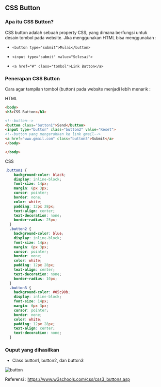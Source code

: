 ## CSS Button

### Apa itu CSS Button?

CSS button adalah sebuah property CSS, yang dimana berfungsi untuk desain tombol pada website.
Jika menggunakan HTML bisa menggunakan :

<!--Button dengan menggunakan syntax aslinya-->
- ``<button type="submit">Mulai</button>``
<!--Button dengan menggunakan syntax input-->
- ``<input type="submit" value="Selesai">``
<!--Button dengan dibungkus link-->
- ``<a href="#" class="tombol">Link Button</a>``

### Penerapan CSS Button

Cara agar tampilan tombol (button) pada website menjadi lebih menarik :

HTML
```html
<body>
<h3>CSS Button</h3>

<!--button-->
<button class="button1">Send</button>
<input type="button" class="button2" value="Reset">
<!--button yang mengarahkan ke link gmail-->
<a href="www.gmail.com" class="button3">Submit</a>
</body>

</body>
```
CSS
```css
.button1 {
    background-color: black;
    display: inline-block;
    font-size: 14px;
    margin: 6px 3px;
    cursor: pointer;
    border: none;
    color: white;
    padding: 12px 28px;
    text-align: center;
    text-decoration: none;
    border-radius: 25px;
  }
  .button2 {
    background-color: blue;
    display: inline-block;
    font-size: 14px;
    margin: 6px 3px;
    cursor: pointer;
    border: none;
    color: white;
    padding: 12px 28px;
    text-align: center;
    text-decoration: none;
    border-radius: 10px;
  }
  .button3 {
    background-color: #05c90b;
    display: inline-block;
    font-size: 14px;
    margin: 6px 3px;
    cursor: pointer;
    border: none;
    color: white;
    padding: 12px 28px;
    text-align: center;
    text-decoration: none;
  }
```

### Ouput yang dihasilkan

- Class button1, button2, dan button3

![button](https://user-images.githubusercontent.com/89055857/137604206-72b5bce2-47b7-4fbb-be87-472e0cd382f1.PNG)


Referensi : https://www.w3schools.com/css/css3_buttons.asp
